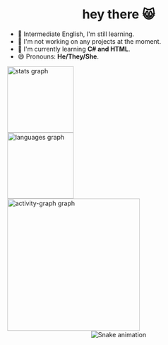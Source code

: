 <h1 align="center">hey there 😸</h1>
<ul>
  
<li>🥺 Intermediate English, I'm still learning.</li> 
<li>🔭 I'm not working on any projects at the moment.</li> 
<li> 🌱 I'm currently learning <strong>C# and HTML</strong>. 
<li>😄 Pronouns: <strong>He/They/She</strong>.</li>

</ul>


<div align="left">
  <img src="https://github-readme-stats.vercel.app/api?username=Yoh1King&hide_title=false&hide_rank=false&show_icons=true&include_all_commits=true&count_private=true&disable_animations=false&theme=gruvbox_light&locale=en&hide_border=false&order=1" height="150" alt="stats graph" /> <br>
  <img src="https://github-readme-stats.vercel.app/api/top-langs?username=Yoh1King&locale=en&hide_title=false&layout=compact&card_width=320&langs_count=5&theme=gruvbox_light&hide_border=false&order=2" height="150" alt="languages graph" /> <br>
  <img src="https://github-readme-activity-graph.vercel.app/graph?username=Yoh1King&radius=16&theme=gruvbox&area=true&order=5" height="300" alt="activity-graph graph"  />
</div>

<div align= "center">
<img src="https://raw.githubusercontent.com/Yoh1King/Yoh1King/output/snake.svg" alt="Snake animation" />

</div>







